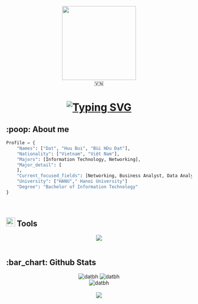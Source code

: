 <div id="header" align="center">
  <img src="https://media.giphy.com/media/j0HjChGV0J44KrrlGv/giphy.gif" width="200"/>
</div>
<!-- Social media -->
<div align="center">
    🇻🇳
</div>

<h1 align="center">
    <a href="https://git.io/typing-svg"><img src="https://readme-typing-svg.herokuapp.com?font=Fira+Code&size=24&pause=1000&center=true&vCenter=true&width=435&lines=Hey+there%2C+I'm+Dat+%F0%9F%91%8B" alt="Typing SVG" /></a>
</h1>

<!-- About me -->
<h2 align="left">:poop: About me</h2>

```Python
Profile = {
    "Names": ["Dat", "Huu Bui", "Bùi Hữu Đạt"],
    "Nationality": ["Vietnam", "Việt Nam"],
    "Majors": [Information Technology, Networking],
    "Major_detail": [
    ],
    "Current_focused_fields": [Networking, Business Analyst, Data Analyst],
    "University": ["HANU"," Hanoi University"]
    "Degree": "Bachelor of Information Technology"
}
```

<br>
<!-- Tools -->
<h2 align="left"> <img src="https://media.giphy.com/media/QssGEmpkyEOhBCb7e1/giphy.gif" width="24"> Tools </h2>
<div align="center">
    <a href="https://skillicons.dev">
        <img src="https://skillicons.dev/icons?i=java,c,py,html,css,js,ts,react,bootstrap,sqlite,docker,heroku,git,github,githubactions,unity,linux,visualstudio,vscode">
    </a>
</div>
<br>


<!-- Github Stats -->
<h2 align="left">
    :bar_chart: Github Stats
</h2>
<div align="center">
    <img src="https://github-readme-stats-sigma-five.vercel.app/api?username=datbh06&theme=github_dark&show_icons=true&include_all_commits=true&count_private=true" alt="datbh">
    <img src="https://streak-stats.demolab.com?user=datbh06&theme=github-dark-blue" alt="datbh">
</div>
<div align="center">
    <img src="https://github-readme-stats-sigma-five.vercel.app/api/top-langs/?username=datbh06&layout=compact&include_all_commits=true&theme=github_dark&count_private=true" alt="datbh">
</div>
<br>

<div align="center">

<a href="https://visitcount.itsvg.in">
  <img src="https://visitcount.itsvg.in/api?id=datbh06&label=Profile%20Views&color=1&pretty=true" />
</a>
</div>
